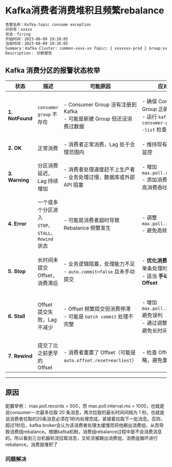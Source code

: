 # Kafka消费者消费堆积且频繁rebalance

```sh
告警名称：Kafka-topic consume exception
识别号：xxxxx
状态：firing 
开始时间：2023-08-09 19:28:05
当前时间：2023-08-09 19:28:05
Summary：Kafka Cluster: common-xxxx-xx Topic: { xxxxxxx-prod } Group:xxxxxxx-prod Status: STALL
Description： 诊断报告

```

## Kafka 消费分区的报警状态枚举

| **状态**          | **描述**                               | **可能原因**                                                           | **应对方案**                                                                                    |
| --------------- | ------------------------------------ | ------------------------------------------------------------------ | ------------------------------------------------------------------------------------------- |
| **1. NotFound** | `consumer group` 不存在                 | <p>- Consumer Group 没有注册到 Kafka<br>- 可能是新建 Group 但还没消费过数据</p>      | <p>- 确保 Consumer Group 正确启动<br>- 运行 <code>kafka-consumer-groups.sh --list</code> 检查</p>     |
| **2. OK**       | 正常消费                                 | - 消费者正常消费，Lag 处于合理范围内                                              | - 维持现有状态，定期监控                                                                               |
| **3. Warning**  | 分区消费延迟，Lag 持续增加                      | <p>- 消费者处理速度赶不上生产者<br>- 业务处理过慢，数据库或外部 API 阻塞</p>                   | <p>- 增加 <code>max.poll.records</code><br>- 添加消费者实例，提高消费吞吐</p>                               |
| **4. Error**    | 一个或多个分区进入 `STOP`、`STALL`、`Rewind` 状态 | - 可能是消费者超时导致 Rebalance 频繁发生                                        | <p>- 调整 <code>max.poll.interval.ms</code><br>- 避免高频 Rebalance</p>                           |
| **5. Stop**     | 长时间未提交 Offset，消费滞后                   | <p>- 业务逻辑阻塞，处理能力不足<br>- <code>auto.commit=false</code> 且未手动提交</p>  | <p>- <strong>优化消费逻辑</strong>，减少单条处理时间<br>- 适当 <strong>手动提交 Offset</strong></p>              |
| **6. Stall**    | Offset 提交失败，Lag 不减少                  | <p>- Offset 频繁提交但消费停滞<br>- 可能是 <code>batch commit</code> 处理不完整</p> | <p>- 增加 <code>max.poll.interval.ms</code> 避免误判<br>- 通过调整 <strong>批处理大小</strong> 避免长时间阻塞</p> |
| **7. Rewind**   | 提交了比之前更早的 Offset                     | - 消费者重置了 Offset（可能是 `auto.offset.reset=earliest`）                  | - 检查 Offset 重置策略，避免重复消费                                                                     |

***



## 原因

配置举例： max.poll.records = 500，而 max.poll.interval.ms = 1000，也就是说consumer一次最多拉取 20 条消息，两次拉取的最长时间间隔为 1 秒。也就是说消费者拉取的20条消息必须在1秒内处理完成，紧接着拉取下一批消息。否则，超过1秒后，kafka broker会认为该消费者处理太缓慢而将他踢出消费组，从而导致消费组rebalance。根据kafka机制，消费组rebalance过程中是不会消费消息的。所以看到三台机器轮流拉取消息，又轮流被踢出消费组，消费组循环进行rebalance，消费就堆积了&#x20;



### 问题解决




